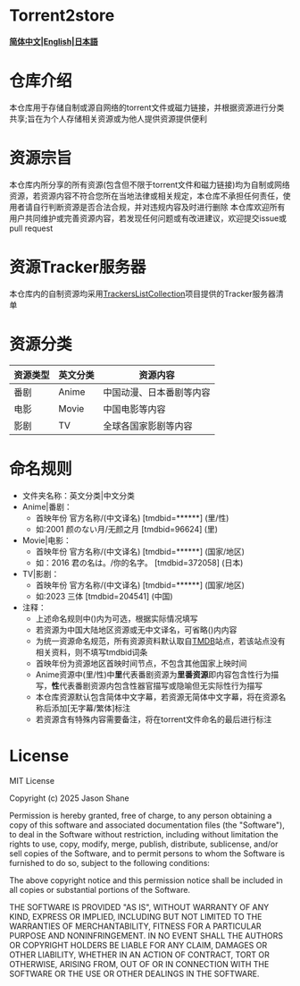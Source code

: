 # Torrent2store
**[简体中文](./README.md)|[English](./README_en.md)|[日本語](./README_jp.md)**

# 仓库介绍
本仓库用于存储自制或源自网络的torrent文件或磁力链接，并根据资源进行分类共享;旨在为个人存储相关资源或为他人提供资源提供便利

# 资源宗旨
本仓库内所分享的所有资源(包含但不限于torrent文件和磁力链接)均为自制或网络资源，若资源内容不符合您所在当地法律或相关规定，本仓库不承担任何责任，使用者请自行判断资源是否合法合规，并对违规内容及时进行删除
本仓库欢迎所有用户共同维护或完善资源内容，若发现任何问题或有改进建议，欢迎提交issue或pull request

# 资源Tracker服务器
本仓库内的自制资源均采用[TrackersListCollection](https://github.com/XIU2/TrackersListCollection)项目提供的Tracker服务器清单

# 资源分类
资源类型|英文分类|资源内容
---|---|---
番剧|Anime|中国动漫、日本番剧等内容
电影|Movie|中国电影等内容
影剧|TV|全球各国家影剧等内容

# 命名规则
- 文件夹名称：英文分类|中文分类
- Anime|番剧：
  - 首映年份 官方名称/(中文译名) [tmdbid=******] (里/性)
  - 如:2001 颜のない月/无颜之月 [tmdbid=96624] (里)
- Movie|电影：
  - 首映年份 官方名称/(中文译名) [tmdbid=******] (国家/地区)
  - 如：2016 君の名は。/你的名字。 [tmdbid=372058] (日本)
- TV|影剧：
  - 首映年份 官方名称/(中文译名) [tmdbid=******] (国家/地区)
  - 如:2023 三体 [tmdbid=204541] (中国)
- 注释：
  - 上述命名规则中()内为可选，根据实际情况填写
  - 若资源为中国大陆地区资源或无中文译名，可省略()内内容
  - 为统一资源命名规范，所有资源资料默认取自[TMDB](https://www.themoviedb.org/)站点，若该站点没有相关资料，则不填写tmdbid词条
  - 首映年份为资源地区首映时间节点，不包含其他国家上映时间
  - Anime资源中(里/性)中**里**代表番剧资源为**里番资源**即内容包含性行为描写，**性**代表番剧资源内包含性器官描写或隐喻但无实际性行为描写
  - 本仓库资源默认包含简体中文字幕，若资源无简体中文字幕，将在资源名称后添加[无字幕/繁体]标注
  - 若资源含有特殊内容需要备注，将在torrent文件命名的最后进行标注

# License
MIT License

Copyright (c) 2025 Jason Shane

Permission is hereby granted, free of charge, to any person obtaining a copy
of this software and associated documentation files (the "Software"), to deal
in the Software without restriction, including without limitation the rights
to use, copy, modify, merge, publish, distribute, sublicense, and/or sell
copies of the Software, and to permit persons to whom the Software is
furnished to do so, subject to the following conditions:

The above copyright notice and this permission notice shall be included in all
copies or substantial portions of the Software.

THE SOFTWARE IS PROVIDED "AS IS", WITHOUT WARRANTY OF ANY KIND, EXPRESS OR
IMPLIED, INCLUDING BUT NOT LIMITED TO THE WARRANTIES OF MERCHANTABILITY,
FITNESS FOR A PARTICULAR PURPOSE AND NONINFRINGEMENT. IN NO EVENT SHALL THE
AUTHORS OR COPYRIGHT HOLDERS BE LIABLE FOR ANY CLAIM, DAMAGES OR OTHER
LIABILITY, WHETHER IN AN ACTION OF CONTRACT, TORT OR OTHERWISE, ARISING FROM,
OUT OF OR IN CONNECTION WITH THE SOFTWARE OR THE USE OR OTHER DEALINGS IN THE
SOFTWARE.
